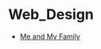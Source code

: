 # Web_Design
<ul>
  <li><a href="https://github.com/Niranjan2054/Web_Design/blob/master/mefamily/index.html">Me and My Family</a></li>
</li>
